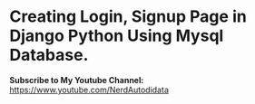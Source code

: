 # Creating Login, Signup Page in Django Python Using Mysql Database.

<b>Subscribe to My Youtube Channel:</b><br>
https://www.youtube.com/NerdAutodidata
